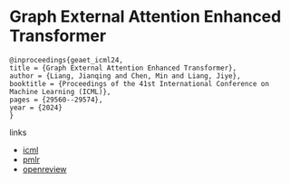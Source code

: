 # Graph External Attention Enhanced Transformer

```
@inproceedings{geaet_icml24,
title = {Graph External Attention Enhanced Transformer},
author = {Liang, Jianqing and Chen, Min and Liang, Jiye},
booktitle = {Proceedings of the 41st International Conference on Machine Learning (ICML)},
pages = {29560--29574},
year = {2024}
}
```

links
- [icml](https://icml.cc/Conferences/2024/Schedule?showEvent=35178)
- [pmlr](https://proceedings.mlr.press/v235/liang24a.html)
- [openreview](https://openreview.net/forum?id=0rV7VIrcjX)

